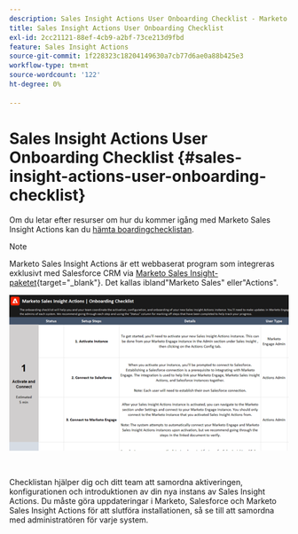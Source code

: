 ```yaml
---
description: Sales Insight Actions User Onboarding Checklist - Marketo Docs - produktdokumentation
title: Sales Insight Actions User Onboarding Checklist
exl-id: 2cc21121-88ef-4cb9-a2bf-73ce213d9fbd
feature: Sales Insight Actions
source-git-commit: 1f228323c18204149630a7cb77d6ae0a88b425e3
workflow-type: tm+mt
source-wordcount: '122'
ht-degree: 0%

---
```


# Sales Insight Actions User Onboarding Checklist {#sales-insight-actions-user-onboarding-checklist}

Om du letar efter resurser om hur du kommer igång med Marketo Sales Insight Actions kan du [hämta boardingchecklistan](/help/marketo/product-docs/marketo-sales-insight/actions/getting-started/assets/onboarding-checklist-marketo-sales-insight-actions-2023.xlsx).

>[!NOTE]
>
>Marketo Sales Insight Actions är ett webbaserat program som integreras exklusivt med Salesforce CRM via [Marketo Sales Insight-paketet](/help/marketo/product-docs/marketo-sales-insight/msi-for-salesforce/installation/install-marketo-sales-insight-package-in-salesforce-appexchange.md){target="_blank"}. Det kallas ibland&quot;Marketo Sales&quot; eller&quot;Actions&quot;.

[![](assets/sales-insight-actions-user-onboarding-checklist-1.png)](/help/marketo/product-docs/marketo-sales-insight/actions/getting-started/assets/onboarding-checklist-marketo-sales-insight-actions-2023.xlsx)

<br/>

Checklistan hjälper dig och ditt team att samordna aktiveringen, konfigurationen och introduktionen av din nya instans av Sales Insight Actions. Du måste göra uppdateringar i Marketo, Salesforce och Marketo Sales Insight Actions för att slutföra installationen, så se till att samordna med administratören för varje system.
